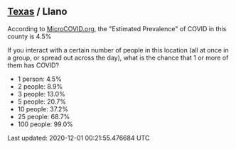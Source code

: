 
## [Texas](/united-states/texas) / Llano

According to [MicroCOVID.org](http://microcovid.org),
the "Estimated Prevalence" of COVID in this county is 4.5%

If you interact with a certain number of people in this location
(all at once in a group, or spread out across the day), what is the chance that
1 or more of them has COVID?

- 1 person: 4.5%
- 2 people: 8.9%
- 3 people: 13.0%
- 5 people: 20.7%
- 10 people: 37.2%
- 25 people: 68.7%
- 100 people: 99.0%

Last updated: 2020-12-01 00:21:55.476684 UTC
